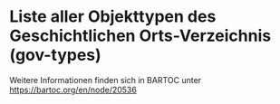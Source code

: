 # Liste aller Objekttypen des Geschichtlichen Orts-Verzeichnis (gov-types)

Weitere Informationen finden sich in BARTOC unter <https://bartoc.org/en/node/20536>
